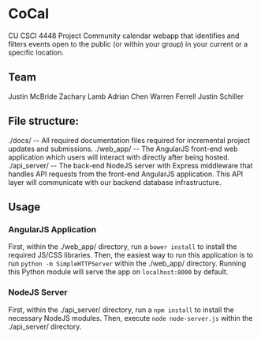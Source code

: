 # CoCal
CU CSCI 4448 Project
Community calendar webapp that identifies and filters events open to the public (or within your group) in your current or a specific location. 


## Team
Justin McBride
Zachary Lamb
Adrian Chen
Warren Ferrell
Justin Schiller 

## File structure:
  ./docs/ -- All required documentation files required for incremental project updates and submissions.
  ./web_app/ -- The AngularJS front-end web application which users will interact with directly after being hosted.
  ./api_server/ -- The back-end NodeJS server with Express middleware that handles API requests from the front-end AngularJS application. This API layer will communicate with our backend database infrastructure.

## Usage
### AngularJS Application
First, within the ./web_app/ directory, run a `bower install` to install the required JS/CSS libraries.
Then, the easiest way to run this application is to run `python -m SimpleHTTPServer` within the ./web_app/ directory. Running this Python module will serve the app on `localhost:8000` by default.
### NodeJS Server
First, within the ./api_server/ directory, run a `npm install` to install the necessary NodeJS modules.
Then, execute `node node-server.js` within the ./api_server/ directory.
